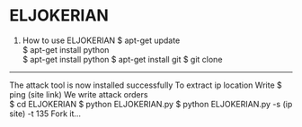 # ELJOKERIAN
1. How to use ELJOKERIAN 
$ apt-get update  
$ apt-get install python  
$ apt-get install python 
$ apt-get install git 
$ git clone  
__________________________________
The attack tool is now installed successfully  To extract ip location  Write $ ping (site link) 
We write attack orders  
$ cd ELJOKERIAN 
$ python ELJOKERIAN.py 
$ python ELJOKERIAN.py -s (ip site) -t 135 
Fork it...

